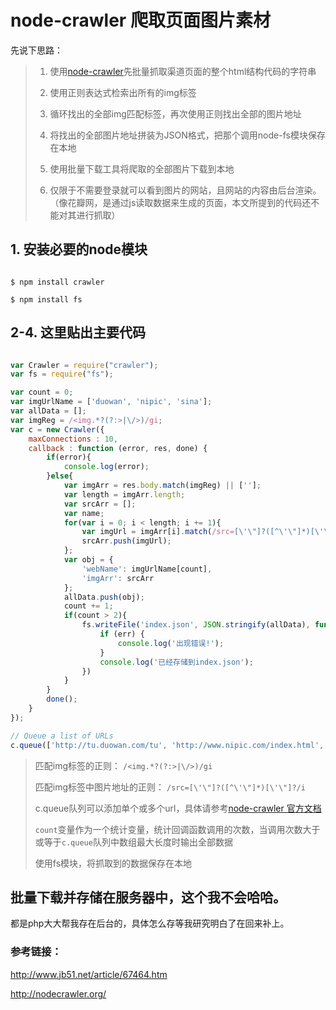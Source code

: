 node-crawler 爬取页面图片素材
===========================

先说下思路：

> 1. 使用[node-crawler](http://nodecrawler.org/)先批量抓取渠道页面的整个html结构代码的字符串
> 
> 2. 使用正则表达式检索出所有的img标签
> 
> 3. 循环找出的全部img匹配标签，再次使用正则找出全部的图片地址
> 
> 4. 将找出的全部图片地址拼装为JSON格式，把那个调用node-fs模块保存在本地
> 
> 5. 使用批量下载工具将爬取的全部图片下载到本地
> 
> 6. 仅限于不需要登录就可以看到图片的网站，且网站的内容由后台渲染。（像花瓣网，是通过js读取数据来生成的页面，本文所提到的代码还不能对其进行抓取）

## 1. 安装必要的node模块

```

$ npm install crawler

$ npm install fs

```

## 2-4. 这里贴出主要代码

```js

var Crawler = require("crawler");
var fs = require("fs");

var count = 0;
var imgUrlName = ['duowan', 'nipic', 'sina'];
var allData = [];
var imgReg = /<img.*?(?:>|\/>)/gi;
var c = new Crawler({
    maxConnections : 10,
    callback : function (error, res, done) {
        if(error){
            console.log(error);
        }else{
            var imgArr = res.body.match(imgReg) || [''];
            var length = imgArr.length;
            var srcArr = [];
            var name;
            for(var i = 0; i < length; i += 1){
                var imgUrl = imgArr[i].match(/src=[\'\"]?([^\'\"]*)[\'\"]?/i)[1];
                srcArr.push(imgUrl);
            };
            var obj = {
                'webName': imgUrlName[count],
                'imgArr': srcArr
            };
            allData.push(obj);
            count += 1;
            if(count > 2){
                fs.writeFile('index.json', JSON.stringify(allData), function(err) {
                    if (err) {
                        console.log('出现错误!');
                    }
                    console.log('已经存储到index.json');
                })
            }
        }
        done();
    }
});

// Queue a list of URLs
c.queue(['http://tu.duowan.com/tu', 'http://www.nipic.com/index.html', 'http://photo.sina.com.cn/']);

```

> 匹配img标签的正则： `/<img.*?(?:>|\/>)/gi`
>
> 匹配img标签中图片地址的正则： `/src=[\'\"]?([^\'\"]*)[\'\"]?/i`
>
> c.queue队列可以添加单个或多个url，具体请参考[node-crawler 官方文档](http://nodecrawler.org/)
>
> `count`变量作为一个统计变量，统计回调函数调用的次数，当调用次数大于或等于`c.queue`队列中数组最大长度时输出全部数据
>
> 使用fs模块，将抓取到的数据保存在本地

## 批量下载并存储在服务器中，这个我不会哈哈。

都是php大大帮我存在后台的，具体怎么存等我研究明白了在回来补上。

### 参考链接： 

http://www.jb51.net/article/67464.htm

http://nodecrawler.org/